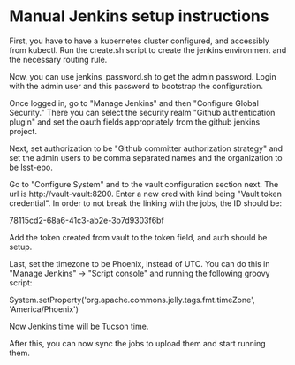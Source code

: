 # Manual Jenkins setup instructions

First, you have to have a kubernetes cluster configured,
and accessibly from kubectl.  Run the create.sh script
to create the jenkins environment and the necessary routing
rule.

Now, you can use jenkins_password.sh to get the admin
password.  Login with the admin user and this password to
bootstrap the configuration.

Once logged in, go to "Manage Jenkins" and then "Configure
Global Security."  There you can select the security realm
"Github authentication plugin" and set the oauth fields
appropriately from the github jenkins project.

Next, set authorization to be "Github committer authorization
strategy" and set the admin users to be comma separated names
and the organization to be lsst-epo.

Go to "Configure System" and to the vault configuration section
next.  The url is http://vault-vault:8200.  Enter a new cred with
kind being "Vault token credential".  In order to not break the
linking with the jobs, the ID should be:

78115cd2-68a6-41c3-ab2e-3b7d9303f6bf

Add the token created from vault to the token field, and auth
should be setup.

Last, set the timezone to be Phoenix, instead of UTC.  You can
do this in "Manage Jenkins" -> "Script console" and running
the following groovy script:

System.setProperty('org.apache.commons.jelly.tags.fmt.timeZone', 'America/Phoenix')

Now Jenkins time will be Tucson time.

After this, you can now sync the jobs to upload them and start
running them.
